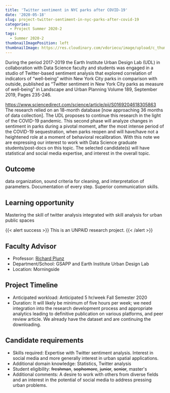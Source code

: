 ```yaml
---
title: 'Twitter sentiment in NYC parks after COVID-19'
date: '2020-05-18'
slug: project-twitter-sentiment-in-nyc-parks-after-covid-19
categories:
  - Project Summer 2020-2
tags:
  - Summer 2020-2
thumbnailImagePosition: left
thumbnailImage: https://res.cloudinary.com/vdoriecu/image/upload/c_thumb,w_200,g_face/v1579110178/construction_c6dqbd.png
---
```

During the period 2017-2019 the Earth Institute Urban Design Lab (UDL) in collaboration with  Data Science faculty and students was engaged in a studio of Twitter-based sentiment analysis that explored correlation of indicators of “well-being” within New York City parks in comparison with outside, published as “Twitter sentiment in New York City parks as measure of well-being” in Landscape and Urban Planning Volume 189, September 2019, Pages 235-246.

<!--more-->

 <https://www.sciencedirect.com/science/article/pii/S0169204618305863>
The research relied on an 18-month database [now approaching 36 months of data collection].
The UDL proposes to continue this research in the light of the COVID-19 pandemic. This second phase will analyze changes in sentiment in parks during a pivotal moment, after the most intense period of the COVID-19 sequestration, when parks reopen and will have/have not a heightened role at a moment of behavioral recalibration. With this note we are expressing our interest to work with Data Science graduate students/post-docs on this topic. The selected candidate(s) will have statistical and social media expertise, and interest in the overall topic.

## Outcome

data organization, sound criteria for cleaning,  and interpretation of parameters. Documentation of every step. Superior communication skills.

## Learning opportunity

Mastering the skill of twitter analysis integrated with skill analysis for urban public spaces

{{< alert success >}}
This is an UNPAID research project.
{{< /alert >}}

## Faculty Advisor
+ Professor: [Richard Plunz](http://urbandesignlab.columbia.edu/)
+ Department/School: GSAPP and Earth Institute Urban Design Lab
+ Location: Morningside

## Project Timeline
+ Anticipated workload: Anticipated 5 hr/week Fall Semester 2020
+ Duration: It will likely be minimum of five hours per week; we need integration into the research development process and appropriate analytics leading to definitive publication on various platforms, and peer review article. We already have the dataset and are continuing the downloading.

## Candidate requirements
+ Skills required: Expertise with Twitter sentiment analysis. Interest in social media and more generally  interest in urban spatial applications.
+ Additional domain knowledge: Statistics, Twitter analysis
+ Student eligibility: ~~freshman~~, ~~sophomore~~, ~~junior~~, ~~senior~~, master's
+ Additional comments: A desire to work with others from diverse fields and an interest in the potential of social media to address pressing urban problems.

